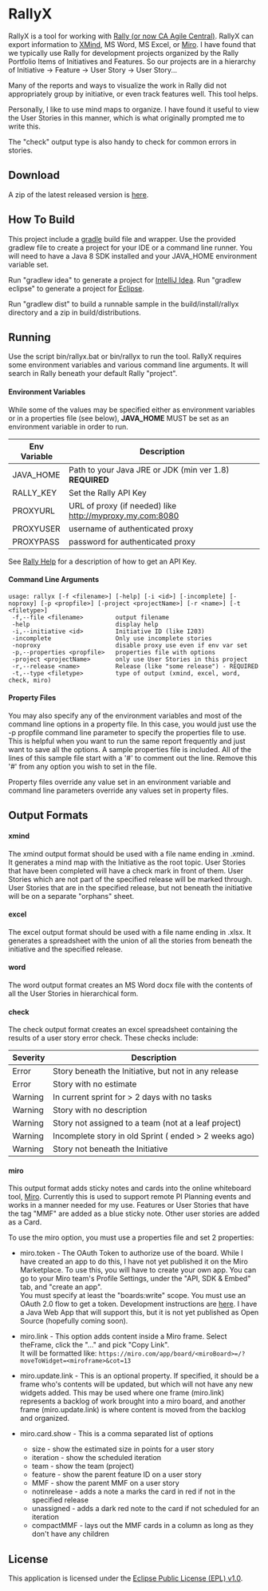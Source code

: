 RallyX
======

RallyX is a tool for working with [Rally (or now CA Agile Central)](https://www.ca.com/us/products/ca-agile-central.html).
RallyX can export information to [XMind](http://www.xmind.net), MS Word, MS Excel,
or [Miro](https://miro.com).
I have found that we typically use Rally for development projects organized
by the Rally Portfolio Items of Initiatives and Features.  So our
projects are in a hierarchy of Initiative -> Feature -> User Story -> User Story...

Many of the reports and ways to visualize the work in Rally did not appropriately
group by initiative, or even track features well.  This tool helps.

Personally, I like to use mind maps to organize. I have found it useful to
view the User Stories in this manner, which is what originally prompted
me to write this.

The "check" output type is also handy to check for common errors in stories.

Download
--------
A zip of the latest released version is [here](https://github.com/sappling/rallyx/releases).

How To Build
------------
This project include a [gradle](http://gradle.org) build file and wrapper.
Use the provided gradlew file to create a project for your IDE or a
command line runner.  You will need to have a Java 8 SDK installed and your
JAVA_HOME environment variable set.

Run "gradlew idea" to generate a project for [IntelliJ Idea](https://www.jetbrains.com/idea/).
Run "gradlew eclipse" to generate a project for [Eclipse](https://eclipse.org/ide/).

Run "gradlew dist" to build a runnable sample in the build/install/rallyx
directory and a zip in build/distributions.

Running
-------
Use the script bin/rallyx.bat or bin/rallyx to run the tool.
RallyX requires some environment variables and various command line arguments.
It will search in Rally beneath your default Rally "project".

#### Environment Variables
While some of the values may be specified either as environment variables
or in a properties file (see below), **JAVA_HOME** MUST be set as an
environment variable in order to run.

|Env Variable  | Description    |
|--------------|----------------|
|JAVA_HOME     | Path to your Java JRE or JDK (min ver 1.8) **REQUIRED**|
|RALLY_KEY     | Set the Rally API Key|
|PROXYURL      | URL of proxy (if needed) like http://myproxy.my.com:8080 |
|PROXYUSER     | username of authenticated proxy |
|PROXYPASS     | password for authenticated proxy |

See [Rally Help](https://rally1.rallydev.com/slm/doc/webservice/authentication.jsp)
for a description of how to get an API Key.

#### Command Line Arguments

```
usage: rallyx [-f <filename>] [-help] [-i <id>] [-incomplete] [-noproxy] [-p <propfile>] [-project <projectName>] [-r <name>] [-t <filetype>]
 -f,--file <filename>         output filename
 -help                        display help
 -i,--initiative <id>         Initiative ID (like I203)
 -incomplete                  Only use incomplete stories
 -noproxy                     disable proxy use even if env var set
 -p,--properties <propfile>   properties file with options
 -project <projectName>       only use User Stories in this project
 -r,--release <name>          Release (like "some release") - REQUIRED
 -t,--type <filetype>         type of output (xmind, excel, word, check, miro)
```

#### Property Files
You may also specify any of the environment variables and most of the
command line options in a property file.  In this case, you would just
use the -p propfile command line parameter to specify the properties
file to use.  This is helpful when you want to run the same report
frequently and just want to save all the options.  A sample properties
file is included.  All of the lines of this sample file start with
a '#' to comment out the line.  Remove this '#' from any option you wish
to set in the file.

Property files override any value set in an environment variable and
command line parameters override any values set in property files.

Output Formats
--------------

#### xmind

 The xmind output format should be used with a file name ending in .xmind.
 It generates a mind map with the Initiative as the
 root topic.  User Stories that have been completed will have a check
 mark in front of them.  User Stories which are not part of the specified
 release will be marked through.  User Stories that are in the specified
 release, but not beneath the initiative will be on a separate "orphans"
 sheet.

#### excel
 The excel output format should be used with a file name ending in
 .xlsx.  It generates a spreadsheet with the union of all the stories
 from beneath the initiative and the specified release.

#### word
The word output format creates an MS Word docx file with the contents
of all the User Stories in hierarchical form.

#### check
The check output format creates an excel spreadsheet containing the
results of a user story error check.  These checks include:

|Severity  | Description  |
|----------|--------------|
| Error    | Story beneath the Initiative, but not in any release |
| Error    | Story with no estimate |
| Warning  | In current sprint for > 2 days with no tasks |
| Warning  | Story with no description |
| Warning  | Story not assigned to a team (not at a leaf project) |
| Warning  | Incomplete story in old Sprint ( ended > 2 weeks ago)|
| Warning  | Story not beneath the Initiative |

#### miro
This output format adds sticky notes and cards into the online whiteboard tool,
[Miro](https://miro.com).  Currently this is used to support remote PI Planning events
and works in a manner needed for my use.  Features or User Stories that have the tag "MMF"
are added as a blue sticky note.  Other user stories are added as a Card.

To use the miro option, you must use a properties file and set 2 properties:
* miro.token - The OAuth Token to authorize use of the board.  While I have created an app to do this, I have not yet
published it on the Miro Marketplace.  To use this, you will have to create your own app.  You can go to your 
Miro team's Profile Settings, under the "API, SDK & Embed" tab, and "create an app".  
You must specify at least the "boards:write" scope.  You must use an OAuth 2.0 flow to get a token.  Development
instructions are [here](https://developers.miro.com/reference#authorization-and-authentication).  I have
a Java Web App that will support this, but it is not yet published as Open Source (hopefully coming soon).

* miro.link - This option adds content inside a Miro frame.  Select theFrame, click the "..." and pick "Copy Link".   
It will be formatted like: ```https://miro.com/app/board/<miroBoard>=/?moveToWidget=<miroframe>&cot=13```

* miro.update.link - This is an optional property.  If specified, it should be a frame who's contents will be updated, 
but which will not have any new widgets added.  This may be used where one frame (miro.link) represents a backlog
of work brought into a miro board, and another frame (miro.update.link) is where content is moved from the backlog
and organized.

* miro.card.show - This is a comma separated list of options
  * size - show the estimated size in points for a user story 
  * iteration - show the scheduled iteration
  * team - show the team (project)
  * feature - show the parent feature ID on a user story
  * MMF - show the parent MMF on a user story
  * notinrelease - adds a note a marks the card in red if not in the specified release
  * unassigned - adds a dark red note to the card if not scheduled for an iteration
  * compactMMF - lays out the MMF cards in a column as long as they don't have any children

License
-------

This application is licensed under the
 [Eclipse Public License (EPL) v1.0](http://www.eclipse.org/legal/epl-v10.html).
